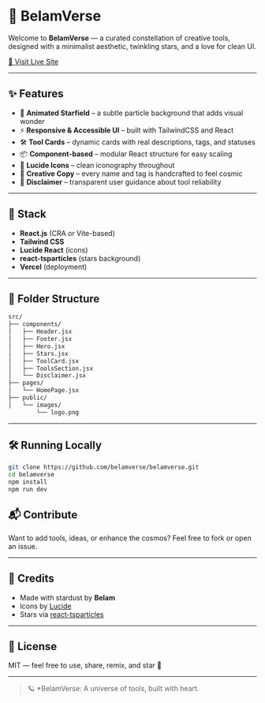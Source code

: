 
# 🌌 BelamVerse

Welcome to **BelamVerse** — a curated constellation of creative tools, designed with a minimalist aesthetic, twinkling stars, and a love for clean UI.

[🔗 Visit Live Site](https://belamverse.vercel.app/)

---

## ✨ Features

- 🌠 **Animated Starfield** – a subtle particle background that adds visual wonder
- ⚡ **Responsive & Accessible UI** – built with TailwindCSS and React
- 🛠️ **Tool Cards** – dynamic cards with real descriptions, tags, and statuses
- 📦 **Component-based** – modular React structure for easy scaling
- 📁 **Lucide Icons** – clean iconography throughout
- 🧠 **Creative Copy** – every name and tag is handcrafted to feel cosmic
- 💬 **Disclaimer** – transparent user guidance about tool reliability

---

## 🚀 Stack

- **React.js** (CRA or Vite-based)
- **Tailwind CSS**
- **Lucide React** (icons)
- **react-tsparticles** (stars background)
- **Vercel** (deployment)

---

## 📁 Folder Structure

```bash
src/
├── components/
│   ├── Header.jsx
│   ├── Footer.jsx
│   ├── Hero.jsx
│   ├── Stars.jsx
│   ├── ToolCard.jsx
│   ├── ToolsSection.jsx
│   └── Disclaimer.jsx
├── pages/
│   └── HomePage.jsx
├── public/
│   └── images/
        └── logo.png
```

---

## 🛠️ Running Locally

```bash
git clone https://github.com/belamverse/belamverse.git
cd belamverse
npm install
npm run dev
```


## 📬 Contribute

Want to add tools, ideas, or enhance the cosmos? Feel free to fork or open an issue.

---

## 🧪 Credits

- Made with stardust by **Belam**
- Icons by [Lucide](https://lucide.dev)
- Stars via [react-tsparticles](https://github.com/matteobruni/tsparticles)

---

## 📜 License

MIT — feel free to use, share, remix, and star 🌟

---

> 🪐 *BelamVerse: A universe of tools, built with heart.
